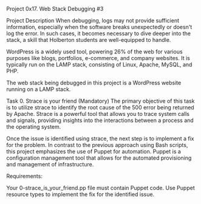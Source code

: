 Project 0x17. Web Stack Debugging #3

Project Description
When debugging, logs may not provide sufficient information, especially when the software breaks unexpectedly or doesn't log the error. In such cases, it becomes necessary to dive deeper into the stack, a skill that Holberton students are well-equipped to handle.

WordPress is a widely used tool, powering 26% of the web for various purposes like blogs, portfolios, e-commerce, and company websites. It is typically run on the LAMP stack, consisting of Linux, Apache, MySQL, and PHP.

The web stack being debugged in this project is a WordPress website running on a LAMP stack.

Task 0. Strace is your friend (Mandatory)
The primary objective of this task is to utilize strace to identify the root cause of the 500 error being returned by Apache. Strace is a powerful tool that allows you to trace system calls and signals, providing insights into the interactions between a process and the operating system.

Once the issue is identified using strace, the next step is to implement a fix for the problem. In contrast to the previous approach using Bash scripts, this project emphasizes the use of Puppet for automation. Puppet is a configuration management tool that allows for the automated provisioning and management of infrastructure.

Requirements:

Your 0-strace_is_your_friend.pp file must contain Puppet code.
Use Puppet resource types to implement the fix for the identified issue.
